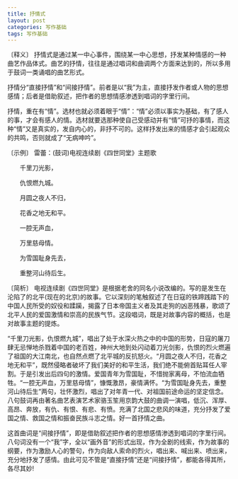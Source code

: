 ```yaml
---
title: 抒情式
layout: post
categories: 写作基础
tags: 写作基础
---
```


〔释义〕 抒情式是通过某一中心事件，围绕某一中心思想，抒发某种情感的一种曲艺作品体式。曲艺的抒情，往往是通过唱词和曲调两个方面来达到的，所以多用于鼓词一类诵唱的曲艺形式。

抒情分“直接抒情”和“间接抒情”。前者是以“我”为主，直接抒发作者或人物的思想感情；后者是借助叙述，把作者的思想情感渗透到唱词的字里行间。

抒情，重在有“情”。选材也就必须着眼于“情”：“情”必须以事实为基础，有了感人的事，才会有感人的情。选材就要选那种使自己受感动并有“情”可抒的事情，而这种“情”又是真实的，发自内心的，非抒不可的。这样抒发出来的情感才会引起观众的共鸣，否则就成了“无病呻吟”。

〔示例〕 雷蕾：(鼓词)电视连续剧《四世同堂》主题歌

　　千里刀光影，

　　仇恨燃九城。

　　月圆之夜人不归，

　　花香之地无和平。

　　一腔无声血，

　　万里慈母情。

　　为雪国耻身先去，

　　重整河山待后生。

〔简析〕 电视连续剧《四世同堂》是根据老舍的同名小说改编的。写的是发生在沦陷了的北平(现在的北京)的故事。它以深刻的笔触叙述了在日寇的铁蹄践踏下的中国人民所受的奴役和蹂躏，揭露了日本帝国主义者及其走狗的凶恶残暴，歌颂了北平人民的爱国激情和崇高的民族气节。这段唱词，既是对故事内容的概括，也是对故事主题的提炼。

“千里刀光影，仇恨燃九城”，唱出了处于水深火热之中的中国的形势，日寇的屠刀肆无忌惮地杀戮着中国的老百姓，神州大地到处闪动着刀光剑影，仇恨的烈火燃遍了祖国的大江南北，也自然点燃了北平城的反抗怒火。“月圆之夜人不归，花香之地无和平”，既然侵略者破坏了我们美好的和平生活，我们绝不能俯首贴耳任人宰割。于是引发出后四句的激情。爱国青年为雪国耻，不惜抛家离母，不怕流血牺牲。“一腔无声血，万里慈母情”，慷慨激昂，豪情满怀。“为雪国耻身先去，重整河山待后生”两句，壮怀激烈，唱出了对年青一代、对祖国前途命运的坚定信念。八句鼓词再由著名曲艺表演艺术家骆玉笙用京韵大鼓的曲调一演唱，低沉、浑厚、高昂、奔放，有仇、有恨、有悲、有愤。充满了北国之悲风的味道，充分抒发了爱国之情、救国之情和振奋民族斗志之情。好一首抒情之曲。

这首曲词是“间接抒情”，即是借助叙述把作者的思想感情渗透到唱词的字里行间。八句词没有一个“我”字，全以“画外音”的形式出现，作为全剧的线索，作为故事的纲要，作为激励人心的警句，作为向敌人索命的烈火，唱出来、喊出来、喷出来，充分地抒发了感情。由此可见不管是“直接抒情”还是“间接抒情”，都能各得其所，各尽其妙! 